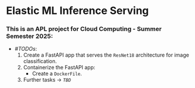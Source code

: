 # Elastic ML Inference Serving

### This is an APL project for Cloud Computing - Summer Semester 2025:
- *#TODOs*:
    1. Create a FastAPI app that serves the `ResNet18` architecture for image classification.
    2. Containerize the FastAPI app:
        - Create a `DockerFile`.
    3. Further tasks -> *`TBD`*
        